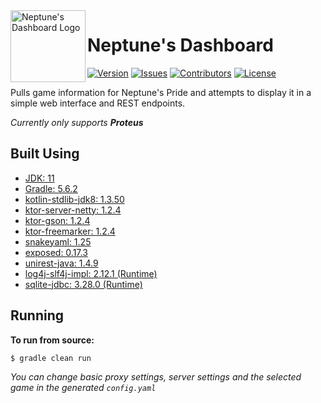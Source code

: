 <img src="https://raw.githubusercontent.com/Macro303/Neptunes-Dashboard/assets/assets/logo.png" align="left" width="120" height="115" alt="Neptune's Dashboard Logo"/>

# Neptune's Dashboard
[![Version](https://img.shields.io/github/tag-pre/Macro303/Neptunes-Dashboard.svg?label=version)](https://github.com/Macro303/Neptunes-Dashboard/releases)
[![Issues](https://img.shields.io/github/issues/Macro303/Neptunes-Dashboard.svg?label=issues)](https://github.com/Macro303/Neptunes-Dashboard/issues)
[![Contributors](https://img.shields.io/github/contributors/Macro303/Neptunes-Dashboard.svg?label=contributors)](https://github.com/Macro303/Neptunes-Dashboard/graphs/contributors)
[![License](https://img.shields.io/github/license/Macro303/Neptunes-Dashboard.svg?=label=license)](https://raw.githubusercontent.com/Macro303/Neptunes-Dashboard/master/LICENSE)

Pulls game information for Neptune's Pride and attempts to display it in a simple web interface and REST endpoints.

_Currently only supports **Proteus**_

## Built Using
 - [JDK: 11](https://www.oracle.com/technetwork/java/javase/downloads/index.html)
 - [Gradle: 5.6.2](https://gradle.org/)
 - [kotlin-stdlib-jdk8: 1.3.50](https://kotlinlang.org/)
 - [ktor-server-netty: 1.2.4](https://github.com/ktorio/ktor)
 - [ktor-gson: 1.2.4](https://github.com/ktorio/ktor)
 - [ktor-freemarker: 1.2.4](https://github.com/ktorio/ktor)
 - [snakeyaml: 1.25](https://bitbucket.org/asomov/snakeyaml)
 - [exposed: 0.17.3](https://github.com/JetBrains/Exposed)
 - [unirest-java: 1.4.9](http://unirest.io/java.html)
 - [log4j-slf4j-impl: 2.12.1 (Runtime)](https://logging.apache.org/log4j/2.x/)
 - [sqlite-jdbc: 3.28.0 (Runtime)](https://github.com/xerial/sqlite-jdbc)
 
## Running
**To run from source:**
```bash
$ gradle clean run
```
_You can change basic proxy settings, server settings and the selected game in the generated `config.yaml`_